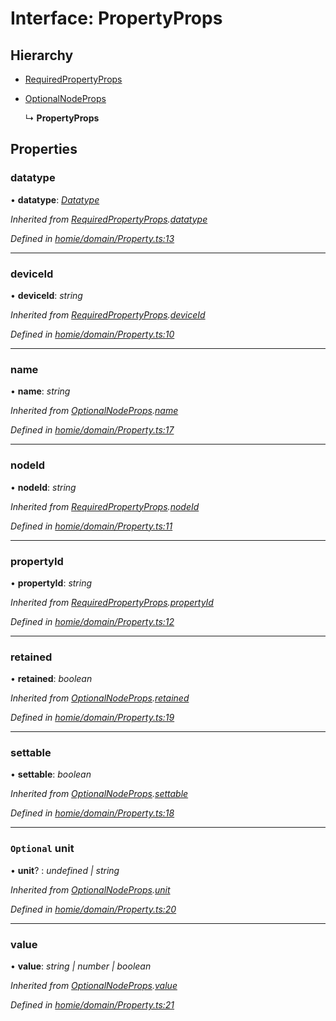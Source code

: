 # Interface: PropertyProps

## Hierarchy

* [RequiredPropertyProps](requiredpropertyprops.md)

* [OptionalNodeProps](optionalnodeprops.md)

  ↳ **PropertyProps**

## Properties

###  datatype

• **datatype**: *[Datatype](../classes/datatype.md)*

*Inherited from [RequiredPropertyProps](requiredpropertyprops.md).[datatype](requiredpropertyprops.md#datatype)*

*Defined in [homie/domain/Property.ts:13](https://github.com/AlejandroHerr/homieiot.ts/blob/0651aed/src/homie/domain/Property.ts#L13)*

___

###  deviceId

• **deviceId**: *string*

*Inherited from [RequiredPropertyProps](requiredpropertyprops.md).[deviceId](requiredpropertyprops.md#deviceid)*

*Defined in [homie/domain/Property.ts:10](https://github.com/AlejandroHerr/homieiot.ts/blob/0651aed/src/homie/domain/Property.ts#L10)*

___

###  name

• **name**: *string*

*Inherited from [OptionalNodeProps](optionalnodeprops.md).[name](optionalnodeprops.md#name)*

*Defined in [homie/domain/Property.ts:17](https://github.com/AlejandroHerr/homieiot.ts/blob/0651aed/src/homie/domain/Property.ts#L17)*

___

###  nodeId

• **nodeId**: *string*

*Inherited from [RequiredPropertyProps](requiredpropertyprops.md).[nodeId](requiredpropertyprops.md#nodeid)*

*Defined in [homie/domain/Property.ts:11](https://github.com/AlejandroHerr/homieiot.ts/blob/0651aed/src/homie/domain/Property.ts#L11)*

___

###  propertyId

• **propertyId**: *string*

*Inherited from [RequiredPropertyProps](requiredpropertyprops.md).[propertyId](requiredpropertyprops.md#propertyid)*

*Defined in [homie/domain/Property.ts:12](https://github.com/AlejandroHerr/homieiot.ts/blob/0651aed/src/homie/domain/Property.ts#L12)*

___

###  retained

• **retained**: *boolean*

*Inherited from [OptionalNodeProps](optionalnodeprops.md).[retained](optionalnodeprops.md#retained)*

*Defined in [homie/domain/Property.ts:19](https://github.com/AlejandroHerr/homieiot.ts/blob/0651aed/src/homie/domain/Property.ts#L19)*

___

###  settable

• **settable**: *boolean*

*Inherited from [OptionalNodeProps](optionalnodeprops.md).[settable](optionalnodeprops.md#settable)*

*Defined in [homie/domain/Property.ts:18](https://github.com/AlejandroHerr/homieiot.ts/blob/0651aed/src/homie/domain/Property.ts#L18)*

___

### `Optional` unit

• **unit**? : *undefined | string*

*Inherited from [OptionalNodeProps](optionalnodeprops.md).[unit](optionalnodeprops.md#optional-unit)*

*Defined in [homie/domain/Property.ts:20](https://github.com/AlejandroHerr/homieiot.ts/blob/0651aed/src/homie/domain/Property.ts#L20)*

___

###  value

• **value**: *string | number | boolean*

*Inherited from [OptionalNodeProps](optionalnodeprops.md).[value](optionalnodeprops.md#value)*

*Defined in [homie/domain/Property.ts:21](https://github.com/AlejandroHerr/homieiot.ts/blob/0651aed/src/homie/domain/Property.ts#L21)*

